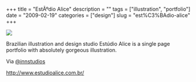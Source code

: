 +++
title = "Est&Atilde;&ordm;dio Alice"
description = ""
tags = ["illustration", "portfolio"]
date = "2009-02-19"
categories = ["design"]
slug = "est%C3%BAdio-alice"
+++


 

  <div id="screens-thumbs" class="clearfix">
    <div class="txt-center" id="design-submission"><a href="http://www.estudioalice.com.br/"><img id='bluga-thumbnail-1506' class='bluga-thumbnail large' src='/media/bluga/
wt499dd862633b8.jpg'/></a></div>  
  </div>   
<p>Brazilian illustration and design studio Estúdio Alice is a single page portfolio with absolutely gorgeous illustration. </p>
<p>Via <a href="http://twitter.com/innstudios/status/1228260443">@innstudios</a></p>
<p><a href="http://www.estudioalice.com.br/">http://www.estudioalice.com.br/</a></p>




